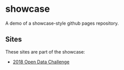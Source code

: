 # showcase
A demo of a showcase-style github pages repository.

## Sites

These sites are part of the showcase:

- [2018 Open Data Challenge](/2018-challenge)

